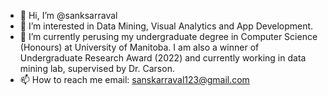 - 👋 Hi, I’m @sanksarraval
- 👀 I’m interested in Data Mining, Visual Analytics and App Development.
- 🌱 I’m currently perusing my undergraduate degree in Computer Science (Honours) at University of Manitoba. I am also a winner of Undergraduate Research Award (2022)         and currently working in data mining lab, supervised by Dr. Carson.
- 📫 How to reach me email: sanskarraval123@gmail.com

<!---
sanksarraval/sanksarraval is a ✨ special ✨ repository because its `README.md` (this file) appears on your GitHub profile.
You can click the Preview link to take a look at your changes.
--->
